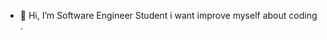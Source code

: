 - 👋 Hi, I’m Software Engineer Student i want improve myself about coding .


<!---
mehmetkhrmn/mehmetkhrmn is a ✨ special ✨ repository because its `README.md` (this file) appears on your GitHub profile.
You can click the Preview link to take a look at your changes.
--->

